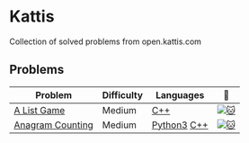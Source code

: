 # Kattis
Collection of solved problems from open.kattis.com

## Problems
| Problem | Difficulty | Languages | :link: |
| - | - | - | - |
| [A List Game](https://github.com/AlexDerr/Kattis/tree/master/Medium/AListGame) | Medium | [C++](https://github.com/AlexDerr/Kattis/blob/master/Medium/AListGame/AListGame.cpp) | [![:cat:](https://open.kattis.com/favicon)](https://open.kattis.com/problems/listgame) |
| [Anagram Counting](https://github.com/AlexDerr/Kattis/tree/master/Medium/AnagramCounting) | Medium| [Python3](https://github.com/AlexDerr/Kattis/blob/master/Medium/AnagramCounting/AnagramCounting.py) [C++](https://github.com/AlexDerr/Kattis/blob/master/Medium/AnagramCounting/AnagramCounting.cpp) | [![:cat:](https://open.kattis.com/favicon)](https://open.kattis.com/problems/listgame) |
